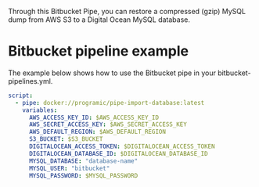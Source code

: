 Through this Bitbucket Pipe, you can restore a compressed (gzip) MySQL dump from AWS S3 to a Digital Ocean MySQL database.

# Bitbucket pipeline example
The example below shows how to use the Bitbucket pipe in your bitbucket-pipelines.yml.

```yaml
script:
  - pipe: docker://programic/pipe-import-database:latest
    variables:
      AWS_ACCESS_KEY_ID: $AWS_ACCESS_KEY_ID
      AWS_SECRET_ACCESS_KEY: $AWS_SECRET_ACCESS_KEY
      AWS_DEFAULT_REGION: $AWS_DEFAULT_REGION
      S3_BUCKET: $S3_BUCKET
      DIGITALOCEAN_ACCESS_TOKEN: $DIGITALOCEAN_ACCESS_TOKEN
      DIGITALOCEAN_DATABASE_ID: $DIGITALOCEAN_DATABASE_ID
      MYSQL_DATABASE: "database-name"
      MYSQL_USER: "bitbucket"
      MYSQL_PASSWORD: $MYSQL_PASSWORD
```